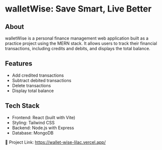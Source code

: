 # walletWise: Save Smart, Live Better

## About
walletWise is a personal finance management web application built as a practice project using the MERN stack. It allows users to track their financial transactions, including credits and debits, and displays the total balance.

## Features
- Add credited transactions
- Subtract debited transactions
- Delete transactions
- Display total balance

## Tech Stack
- Frontend: React (built with Vite)
- Styling: Tailwind CSS
- Backend: Node.js with Express
- Database: MongoDB

  
🔗 Project Link: https://wallet-wise-lilac.vercel.app/
